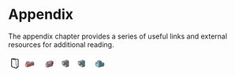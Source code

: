 # Appendix

The appendix chapter provides a series of useful links and external resources for additional reading.


<img src="../.gitbook/assets/appendix/appendix.png" style="width:200px;"/>
